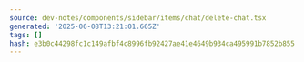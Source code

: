 ```yaml
---
source: dev-notes/components/sidebar/items/chat/delete-chat.tsx
generated: '2025-06-08T13:21:01.665Z'
tags: []
hash: e3b0c44298fc1c149afbf4c8996fb92427ae41e4649b934ca495991b7852b855
---
```


